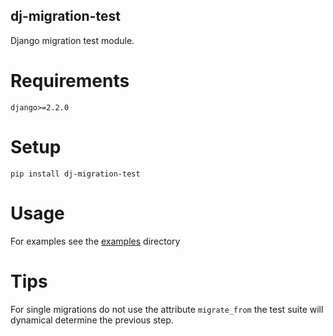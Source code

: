## dj-migration-test 

Django migration test module.  

# Requirements

```text
django>=2.2.0
```

# Setup
`pip install dj-migration-test`

# Usage

For examples see the [examples](/examples) directory

# Tips

For single migrations do not use the attribute `migrate_from` the test suite will dynamical determine
the previous step.
